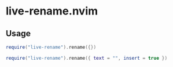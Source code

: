 # live-rename.nvim

## Usage

```lua
require("live-rename").rename({})

require("live-rename").rename({ text = "", insert = true })
```
